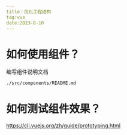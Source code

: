 ```yaml
---
title：优化工程结构
tag:vue
date:2023-8-10
---
```


# 如何使用组件？

编写组件说明文档

```
./src/components/README.md
```





# 如何测试组件效果？

https://cli.vuejs.org/zh/guide/prototyping.html
